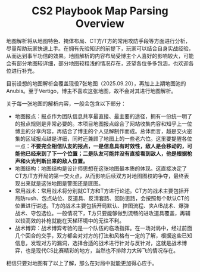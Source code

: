 <center><h1>CS2 Playbook Map Parsing Overview</h1></center>

地图解析将从地图特色、掩体布局、CT方/T方的常用攻防手段等方面进行分析，尽量帮助玩家快速上手。在拥有先验知识的前提下，玩家可以结合自身实战经验，从而达到事半功倍的效果。地图解析的内容布局受博主个人喜好的影响较大，可能会有部分地图较详细，部分地图较粗浅的情况存在，还望各位多多包涵，也欢迎各位进行补充。

目前设想的地图解析会覆盖现役7张地图（2025.09.20），再加上上期地图池的Anubis。至于Vertigo，博主不喜欢这张地图，故不会对其进行地图解析。

关于每一张地图的解析内容，一般会包含以下部分：

- 地图报点：报点作为团队信息共享最直接、最主要的途径，拥有一份统一明了的报点规则是非常必要的。本项目地图报点综合了网站收集内容和知乎上一位博主的分享内容，再结合了博主的个人见解制作而成。总体而言，越是交火密集的区域报点越是详细，同时还兼顾了地图上的一些老六位。这里要提醒各位一点：**不要完全相信队友的报点，一是信息具有时效性，敌人是会移动的，可能他已经来到了下一个位置；二是队友可能并没有直接看到敌人，他是根据枪声和火光判断出来的敌人位置。**
- 地图结构：地图结构是设计师思想在这张地图最本质的体现。这直接决定了CT方/T方开局的第一交火点，从而影响后续双方对地图图权的争夺，最终表现出来就是这张地图是警图还是匪图。
- 常用战术：常用战术将分别就CT方和T方进行论述。CT方的战术主要包括开局防rush、包点站位、反道具、反清套路、回防思路，会按照每个默认CT的位置进行讲述。T方的战术主要包括开局默认、控图流程、夹A/B战术、爆弹战术、守包选位。一般情况下，T方只要能够做到流畅的进攻道具覆盖，再辅以较高效的补枪就能在天梯环境中的无往不利。
- 战术博弈：战术博弈考验的是一个队伍的临场指挥。在一场对局中，经过前面几个回合的交手，双方都会对对方的打法和风格有一定的了解，根据这些已知信息，发现对方的漏洞，选择合适的战术进行针对与反针对，这就是战术博弈，也是现代CS比赛精彩的地方，当然也不排除力大砖飞的情况存在。

相信只要对地图有了以上了解，那么在对局中就能更加得心应手。